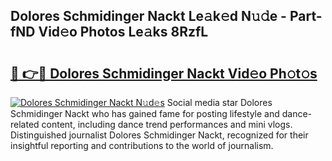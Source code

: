 ## Dolores Schmidinger Nackt Le𝚊k𝚎d N𝚞𝚍e - Part-fND Vid𝚎o Photos Le𝚊ks 8RzfL

# <h2><a href="http://fb85r6.evod.top/?m=Dolores+Schmidinger+Nackt">🔗 👉🔴 Dolores Schmidinger Nackt Vid𝚎o Ph𝚘t𝚘s</a></h2>

[![Dolores Schmidinger Nackt N𝚞d𝚎s](https://i.imgur.com/8V9OHl7.gif)](http://fb85r6.evod.top/?m=Dolores+Schmidinger+Nackt)
Social media star Dolores Schmidinger Nackt who has gained fame for posting lifestyle and dance-related content, including dance trend performances and mini vlogs. Distinguished journalist Dolores Schmidinger Nackt, recognized for their insightful reporting and contributions to the world of journalism. 
